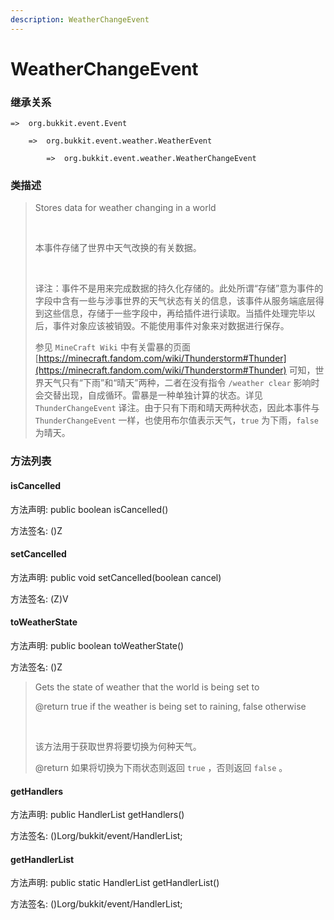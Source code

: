 ```yaml
---
description: WeatherChangeEvent
---
```


# WeatherChangeEvent

### 继承关系

    =>  org.bukkit.event.Event

        =>  org.bukkit.event.weather.WeatherEvent

            =>  org.bukkit.event.weather.WeatherChangeEvent

### 类描述

> Stores data for weather changing in a world
> 
> <br>
> 
> 本事件存储了世界中天气改换的有关数据。
> 
> <br>
> 
> 译注：事件不是用来完成数据的持久化存储的。此处所谓“存储”意为事件的字段中含有一些与涉事世界的天气状态有关的信息，该事件从服务端底层得到这些信息，存储于一些字段中，再给插件进行读取。当插件处理完毕以后，事件对象应该被销毁。不能使用事件对象来对数据进行保存。
> 
> 参见 `MineCraft Wiki` 中有关雷暴的页面 [https://minecraft.fandom.com/wiki/Thunderstorm#Thunder](https://minecraft.fandom.com/wiki/Thunderstorm#Thunder) 可知，世界天气只有“下雨”和“晴天”两种，二者在没有指令 `/weather clear` 影响时会交替出现，自成循环。雷暴是一种单独计算的状态。详见 `ThunderChangeEvent` 译注。由于只有下雨和晴天两种状态，因此本事件与 `ThunderChangeEvent` 一样，也使用布尔值表示天气，`true` 为下雨，`false` 为晴天。

### 方法列表

#### isCancelled

方法声明: public boolean isCancelled()

方法签名: ()Z

#### setCancelled

方法声明: public void setCancelled(boolean cancel)

方法签名: (Z)V

#### toWeatherState

方法声明: public boolean toWeatherState()

方法签名: ()Z

> Gets the state of weather that the world is being set to
> 
> @return true if the weather is being set to raining, false otherwise
> 
> <br>
> 
> 该方法用于获取世界将要切换为何种天气。
> 
> @return 如果将切换为下雨状态则返回 `true` ，否则返回 `false` 。

#### getHandlers

方法声明: public HandlerList getHandlers()

方法签名: ()Lorg/bukkit/event/HandlerList;

#### getHandlerList

方法声明: public static HandlerList getHandlerList()

方法签名: ()Lorg/bukkit/event/HandlerList;